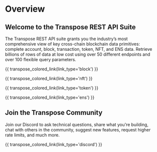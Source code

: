 # Overview

## Welcome to the Transpose REST API Suite
The Transpose REST API suite grants you the industry’s most comprehensive view of key cross-chain blockchain data primitives: complete account, block, transaction, token, NFT, and ENS data. Retrieve billions of rows of data at low cost using over 50 different endpoints and over 100 flexible query parameters.

{{ transpose_colored_link(link_type='block') }}

{{ transpose_colored_link(link_type='nft') }}

{{ transpose_colored_link(link_type='token') }}

{{ transpose_colored_link(link_type='ens') }}

## Join the Transpose Community
Join our Discord to ask technical questions, share what you're building, chat with others in the community, suggest new features, request higher rate limits, and much more.

{{ transpose_colored_link(link_type='discord') }}

